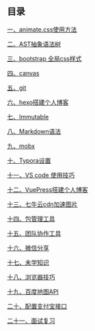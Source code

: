 ## 目录[一、animate.css使用方法](animate.css使用方法.md)[二、AST抽象语法树](AST抽象语法树.md)[三、bootstrap 全局css样式](bootstrap%20全局css样式.md)[四、canvas](canvas.md)[五、git](git.md)[六、hexo搭建个人博客](hexo搭建个人博客.md)[七、Immutable](Immutable.md)[八、Markdown语法](Markdown语法.md)[九、mobx](mobx.md)[十、Typora设置](Typora设置.md)[十一、VS code 使用技巧](VS%20code%20使用技巧.md)[十二、VuePress搭建个人博客](VuePress搭建个人博客.md)[十三、七牛云cdn加速图片](七牛云cdn加速图片.md)[十四、包管理工具](包管理工具.md)[十五、团队协作工具](团队协作工具.md)[十六、微信分享](微信分享.md)[十七、未学知识](未学知识.md)[十八、浏览器技巧](浏览器技巧.md)[十九、百度地图API](百度地图API.md)[二十、配置支付宝接口](配置支付宝接口.md)[二十一、面试复习](面试复习.md)